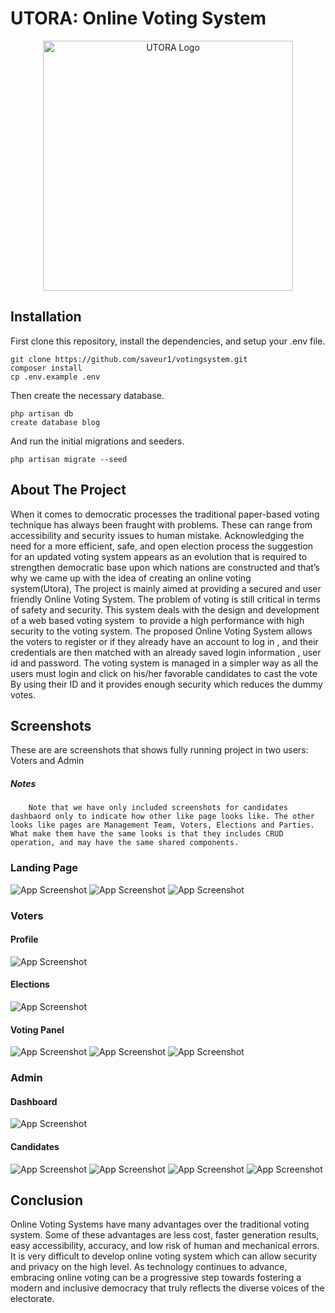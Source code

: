 # UTORA: Online Voting System

<p align="center"><img src="https://github.com/saveur1/votingsystem/blob/main/public/images/utora_logo.png" width="400" alt="UTORA Logo"></p>

## Installation

First clone this repository, install the dependencies, and setup your .env file.

```
git clone https://github.com/saveur1/votingsystem.git
composer install
cp .env.example .env
```

Then create the necessary database.

```
php artisan db
create database blog
```

And run the initial migrations and seeders.

```
php artisan migrate --seed
```

## About The Project

When it comes to democratic processes the traditional paper-based voting technique has always been fraught with problems. These can range from accessibility and security issues to human mistake. Acknowledging the need for a more efficient, safe, and open election process the suggestion for an updated voting system appears as an evolution that is required to strengthen democratic base upon which nations are constructed and that’s why we came up with the  idea of creating an online voting system(Utora), The project is mainly aimed at providing a secured and user friendly Online Voting System. The problem of voting is still critical in terms of safety and security. This system deals with the design and development of a web based voting system  to provide a high performance with high security to the voting system. The proposed Online Voting System allows the voters to register or if they already have an account to log in , and their credentials are then matched with an already saved login information , user id and password. The voting system is managed in a simpler way as all the users must login and click on his/her favorable candidates to cast the vote By using their ID and it provides enough security which reduces the dummy votes.

## Screenshots
These are are screenshots that shows fully running project in two users: Voters and Admin
##### Notes
```
    Note that we have only included screenshots for candidates dashbaord only to indicate how other like page looks like. The other looks like pages are Management Team, Voters, Elections and Parties. What make them have the same looks is that they includes CRUD operation, and may have the same shared components.
```
### Landing Page
![App Screenshot](https://github.com/saveur1/votingsystem/blob/main/public/screenshoots/Landing%20Page.png)
![App Screenshot](https://github.com/saveur1/votingsystem/blob/main/public/screenshoots/Login.png)
![App Screenshot](https://github.com/saveur1/votingsystem/blob/main/public/screenshoots/Signup.png)

### Voters
#### Profile
![App Screenshot](https://github.com/saveur1/votingsystem/blob/main/public/screenshoots/Voters%20HomePage.png)

#### Elections
![App Screenshot](https://github.com/saveur1/votingsystem/blob/main/public/screenshoots/ElectionsVoters.png)

#### Voting Panel
![App Screenshot](https://github.com/saveur1/votingsystem/blob/main/public/screenshoots/VotingPanel.png)
![App Screenshot](https://github.com/saveur1/votingsystem/blob/main/public/screenshoots/Voting%20Page.png)
![App Screenshot](https://github.com/saveur1/votingsystem/blob/main/public/screenshoots/SuccesfullyVoted.png)

### Admin
#### Dashboard
![App Screenshot](https://github.com/saveur1/votingsystem/blob/main/public/screenshoots/dashboard.png)

#### Candidates
![App Screenshot](https://github.com/saveur1/votingsystem/blob/main/public/screenshoots/Candidates%20Dashboard.png)
![App Screenshot](https://github.com/saveur1/votingsystem/blob/main/public/screenshoots/Edit_Candidates.png)
![App Screenshot](https://github.com/saveur1/votingsystem/blob/main/public/screenshoots/DeleteUser.png)
![App Screenshot](https://github.com/saveur1/votingsystem/blob/main/public/screenshoots/ViewUser.png)

## Conclusion
Online Voting Systems have many advantages over the traditional voting system. Some of these advantages are less cost, faster generation results, easy accessibility, accuracy, and low risk of human and mechanical errors. It is very difficult to develop online voting system which can allow security and privacy on the high level. As technology continues to advance, embracing online voting can be a progressive step towards fostering a modern and inclusive democracy that truly reflects the diverse voices of the electorate.